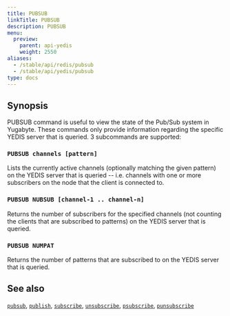 ```yaml
---
title: PUBSUB
linkTitle: PUBSUB
description: PUBSUB
menu:
  preview:
    parent: api-yedis
    weight: 2550
aliases:
  - /stable/api/redis/pubsub
  - /stable/api/yedis/pubsub
type: docs
---
```


## Synopsis

PUBSUB command is useful to view the state of the Pub/Sub system in Yugabyte. These commands only provide information regarding the specific YEDIS server that is queried. 3 subcommands are supported:

### `PUBSUB channels [pattern]`

Lists the currently active channels (optionally matching the given pattern) on the YEDIS server that is queried -- i.e. channels with one or more subscribers on the node that the client is connected to.

### `PUBSUB NUBSUB [channel-1 .. channel-n]`

Returns the number of subscribers for the specified channels (not counting the clients that are subscribed to patterns) on the YEDIS server that is queried.

### `PUBSUB NUMPAT`

Returns the number of patterns that are subscribed to on the YEDIS server that is queried.

## See also

[`pubsub`](../pubsub/),
[`publish`](../publish/),
[`subscribe`](../subscribe/),
[`unsubscribe`](../unsubscribe/),
[`psubscribe`](../psubscribe/),
[`punsubscribe`](../punsubscribe/)
